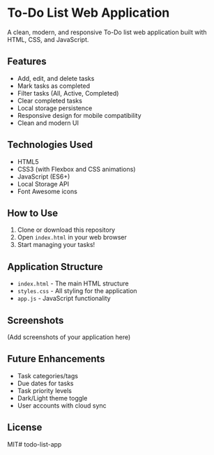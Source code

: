 # To-Do List Web Application

A clean, modern, and responsive To-Do list web application built with HTML, CSS, and JavaScript.

## Features

- Add, edit, and delete tasks
- Mark tasks as completed
- Filter tasks (All, Active, Completed)
- Clear completed tasks
- Local storage persistence
- Responsive design for mobile compatibility
- Clean and modern UI

## Technologies Used

- HTML5
- CSS3 (with Flexbox and CSS animations)
- JavaScript (ES6+)
- Local Storage API
- Font Awesome icons

## How to Use

1. Clone or download this repository
2. Open `index.html` in your web browser
3. Start managing your tasks!

## Application Structure

- `index.html` - The main HTML structure
- `styles.css` - All styling for the application
- `app.js` - JavaScript functionality

## Screenshots

(Add screenshots of your application here)

## Future Enhancements

- Task categories/tags
- Due dates for tasks
- Task priority levels
- Dark/Light theme toggle
- User accounts with cloud sync

## License

MIT#   t o d o - l i s t - a p p  
 